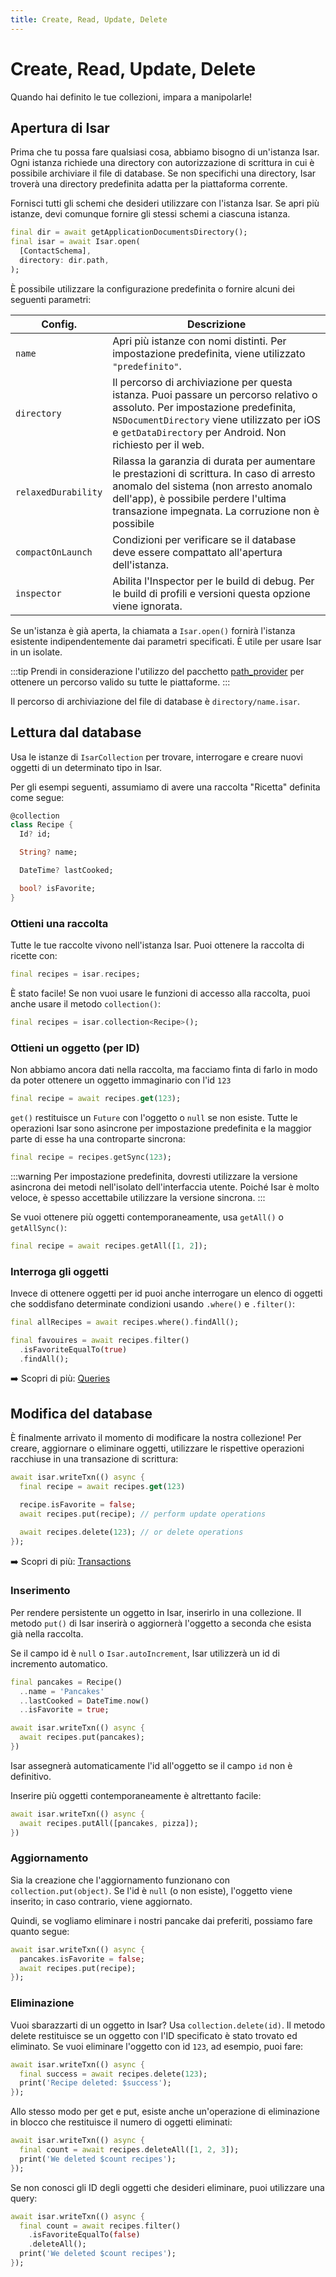 ```yaml
---
title: Create, Read, Update, Delete
---
```


# Create, Read, Update, Delete

Quando hai definito le tue collezioni, impara a manipolarle!

## Apertura di Isar

Prima che tu possa fare qualsiasi cosa, abbiamo bisogno di un'istanza Isar. Ogni istanza richiede una directory con autorizzazione di scrittura in cui è possibile archiviare il file di database. Se non specifichi una directory, Isar troverà una directory predefinita adatta per la piattaforma corrente.

Fornisci tutti gli schemi che desideri utilizzare con l'istanza Isar. Se apri più istanze, devi comunque fornire gli stessi schemi a ciascuna istanza.

```dart
final dir = await getApplicationDocumentsDirectory();
final isar = await Isar.open(
  [ContactSchema],
  directory: dir.path,
);
```

È possibile utilizzare la configurazione predefinita o fornire alcuni dei seguenti parametri:

| Config. |  Descrizione |
| -------| -------------|
| `name` | Apri più istanze con nomi distinti. Per impostazione predefinita, viene utilizzato `"predefinito"`. |
| `directory` | Il percorso di archiviazione per questa istanza. Puoi passare un percorso relativo o assoluto. Per impostazione predefinita, `NSDocumentDirectory` viene utilizzato per iOS e `getDataDirectory` per Android. Non richiesto per il web. |
| `relaxedDurability` | Rilassa la garanzia di durata per aumentare le prestazioni di scrittura. In caso di arresto anomalo del sistema (non arresto anomalo dell'app), è possibile perdere l'ultima transazione impegnata. La corruzione non è possibile |
| `compactOnLaunch` | Condizioni per verificare se il database deve essere compattato all'apertura dell'istanza. |
| `inspector` | Abilita l'Inspector per le build di debug. Per le build di profili e versioni questa opzione viene ignorata. |

Se un'istanza è già aperta, la chiamata a `Isar.open()` fornirà l'istanza esistente indipendentemente dai parametri specificati. È utile per usare Isar in un isolate.

:::tip
Prendi in considerazione l'utilizzo del pacchetto [path_provider](https://pub.dev/packages/path_provider) per ottenere un percorso valido su tutte le piattaforme.
:::

Il percorso di archiviazione del file di database è `directory/name.isar`.

## Lettura dal database

Usa le istanze di `IsarCollection` per trovare, interrogare e creare nuovi oggetti di un determinato tipo in Isar.

Per gli esempi seguenti, assumiamo di avere una raccolta "Ricetta" definita come segue:

```dart
@collection
class Recipe {
  Id? id;

  String? name;

  DateTime? lastCooked;

  bool? isFavorite;
}
```

### Ottieni una raccolta

Tutte le tue raccolte vivono nell'istanza Isar. Puoi ottenere la raccolta di ricette con:

```dart
final recipes = isar.recipes;
```

È stato facile! Se non vuoi usare le funzioni di accesso alla raccolta, puoi anche usare il metodo `collection()`:

```dart
final recipes = isar.collection<Recipe>();
```

### Ottieni un oggetto (per ID)

Non abbiamo ancora dati nella raccolta, ma facciamo finta di farlo in modo da poter ottenere un oggetto immaginario con l'id `123`

```dart
final recipe = await recipes.get(123);
```

`get()` restituisce un `Future` con l'oggetto o `null` se non esiste. Tutte le operazioni Isar sono asincrone per impostazione predefinita e la maggior parte di esse ha una controparte sincrona:

```dart
final recipe = recipes.getSync(123);
```

:::warning
Per impostazione predefinita, dovresti utilizzare la versione asincrona dei metodi nell'isolato dell'interfaccia utente. Poiché Isar è molto veloce, è spesso accettabile utilizzare la versione sincrona.
:::

Se vuoi ottenere più oggetti contemporaneamente, usa `getAll()` o `getAllSync()`:

```dart
final recipe = await recipes.getAll([1, 2]);
```

### Interroga gli oggetti

Invece di ottenere oggetti per id puoi anche interrogare un elenco di oggetti che soddisfano determinate condizioni usando `.where()` e `.filter()`:

```dart
final allRecipes = await recipes.where().findAll();

final favouires = await recipes.filter()
  .isFavoriteEqualTo(true)
  .findAll();
```

➡️ Scopri di più: [Queries](queries)

## Modifica del database

È finalmente arrivato il momento di modificare la nostra collezione! Per creare, aggiornare o eliminare oggetti, utilizzare le rispettive operazioni racchiuse in una transazione di scrittura:

```dart
await isar.writeTxn(() async {
  final recipe = await recipes.get(123)

  recipe.isFavorite = false;
  await recipes.put(recipe); // perform update operations

  await recipes.delete(123); // or delete operations
});
```

➡️ Scopri di più: [Transactions](transactions)

### Inserimento

Per rendere persistente un oggetto in Isar, inserirlo in una collezione. Il metodo `put()` di Isar inserirà o aggiornerà l'oggetto a seconda che esista già nella raccolta.

Se il campo id è `null` o `Isar.autoIncrement`, Isar utilizzerà un id di incremento automatico.

```dart
final pancakes = Recipe()
  ..name = 'Pancakes'
  ..lastCooked = DateTime.now()
  ..isFavorite = true;

await isar.writeTxn(() async {
  await recipes.put(pancakes);
})
```

Isar assegnerà automaticamente l'id all'oggetto se il campo `id` non è definitivo.

Inserire più oggetti contemporaneamente è altrettanto facile:

```dart
await isar.writeTxn(() async {
  await recipes.putAll([pancakes, pizza]);
})
```

### Aggiornamento

Sia la creazione che l'aggiornamento funzionano con `collection.put(object)`. Se l'id è `null` (o non esiste), l'oggetto viene inserito; in caso contrario, viene aggiornato.

Quindi, se vogliamo eliminare i nostri pancake dai preferiti, possiamo fare quanto segue:

```dart
await isar.writeTxn(() async {
  pancakes.isFavorite = false;
  await recipes.put(recipe);
});
```

### Eliminazione

Vuoi sbarazzarti di un oggetto in Isar? Usa `collection.delete(id)`. Il metodo delete restituisce se un oggetto con l'ID specificato è stato trovato ed eliminato. Se vuoi eliminare l'oggetto con id `123`, ad esempio, puoi fare:

```dart
await isar.writeTxn(() async {
  final success = await recipes.delete(123);
  print('Recipe deleted: $success');
});
```

Allo stesso modo per get e put, esiste anche un'operazione di eliminazione in blocco che restituisce il numero di oggetti eliminati:

```dart
await isar.writeTxn(() async {
  final count = await recipes.deleteAll([1, 2, 3]);
  print('We deleted $count recipes');
});
```

Se non conosci gli ID degli oggetti che desideri eliminare, puoi utilizzare una query:

```dart
await isar.writeTxn(() async {
  final count = await recipes.filter()
    .isFavoriteEqualTo(false)
    .deleteAll();
  print('We deleted $count recipes');
});
```

